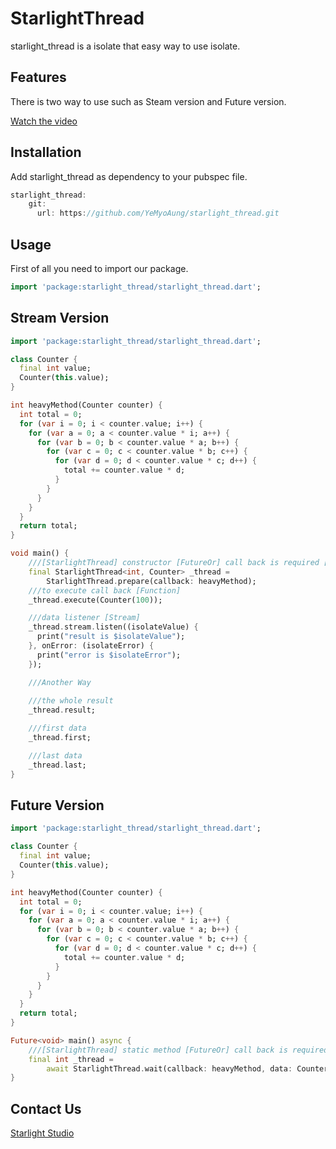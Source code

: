 <!-- 
This README describes the package. If you publish this package to pub.dev,
this README's contents appear on the landing page for your package.

For information about how to write a good package README, see the guide for
[writing package pages](https://dart.dev/guides/libraries/writing-package-pages). 

For general information about developing packages, see the Dart guide for
[creating packages](https://dart.dev/guides/libraries/create-library-packages)
and the Flutter guide for
[developing packages and plugins](https://flutter.dev/developing-packages). 
-->

# StarlightThread

starlight_thread is a isolate that easy way to use isolate.

## Features

There is two way to use such as Steam version and Future version.

[Watch the video](https://fb.watch/9uDAyYJW_b/)

## Installation

Add starlight_thread as dependency to your pubspec file.

```dart
starlight_thread: 
    git:
      url: https://github.com/YeMyoAung/starlight_thread.git
```

## Usage

First of all you need to import our package.

```dart
import 'package:starlight_thread/starlight_thread.dart';
```

## Stream Version

```dart
import 'package:starlight_thread/starlight_thread.dart';

class Counter {
  final int value;
  Counter(this.value);
}

int heavyMethod(Counter counter) {
  int total = 0;
  for (var i = 0; i < counter.value; i++) {
    for (var a = 0; a < counter.value * i; a++) {
      for (var b = 0; b < counter.value * a; b++) {
        for (var c = 0; c < counter.value * b; c++) {
          for (var d = 0; d < counter.value * c; d++) {
            total += counter.value * d;
          }
        }
      }
    }
  }
  return total;
}

void main() {
    ///[StarlightThread] constructor [FutureOr] call back is required [bool] distinct is optional
    final StarlightThread<int, Counter> _thread =
        StarlightThread.prepare(callback: heavyMethod);
    ///to execute call back [Function]
    _thread.execute(Counter(100));

    ///data listener [Stream]
    _thread.stream.listen((isolateValue) {
      print("result is $isolateValue");
    }, onError: (isolateError) {
      print("error is $isolateError");
    });

    ///Another Way
    
    ///the whole result
    _thread.result;

    ///first data
    _thread.first;

    ///last data
    _thread.last;
}
```

## Future Version

```dart
import 'package:starlight_thread/starlight_thread.dart';

class Counter {
  final int value;
  Counter(this.value);
}

int heavyMethod(Counter counter) {
  int total = 0;
  for (var i = 0; i < counter.value; i++) {
    for (var a = 0; a < counter.value * i; a++) {
      for (var b = 0; b < counter.value * a; b++) {
        for (var c = 0; c < counter.value * b; c++) {
          for (var d = 0; d < counter.value * c; d++) {
            total += counter.value * d;
          }
        }
      }
    }
  }
  return total;
}

Future<void> main() async {
    ///[StarlightThread] static method [FutureOr] call back is required [T] data is required
    final int _thread =
        await StarlightThread.wait(callback: heavyMethod, data: Counter(100));
}
```

## Contact Us

[Starlight Studio](https://www.facebook.com/starlightstudio.of/)
